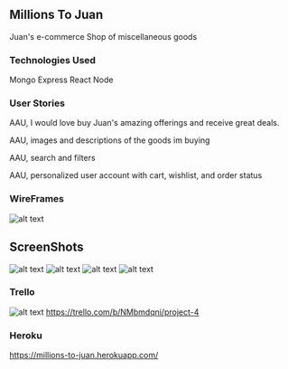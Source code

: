 
## Millions To Juan

Juan's e-commerce Shop of miscellaneous goods

### Technologies Used

Mongo
Express
React
Node

### User Stories

AAU, I would love buy Juan's amazing offerings and receive great deals. 

AAU, images and descriptions of the goods im buying

AAU, search and filters

AAU, personalized user account with cart, wishlist, and order status 




### WireFrames

![alt text](https://i.imgur.com/F7VYDGs.jpg)

## ScreenShots
![alt text](https://i.imgur.com/ghfXyFG.png)
![alt text](https://i.imgur.com/T0u91ez.png)
![alt text](https://i.imgur.com/5LWZ7C6.png)
![alt text](https://i.imgur.com/zS0JTvH.png)



### Trello
![alt text](https://i.imgur.com/jtsNRGz.png)
https://trello.com/b/NMbmdqni/project-4

### Heroku

https://millions-to-juan.herokuapp.com/